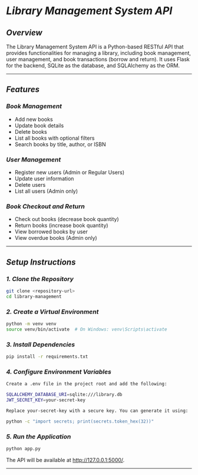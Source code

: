 
# *Library Management System API*

## *Overview*
The Library Management System API is a Python-based RESTful API that provides functionalities for managing a library, including book management, user management, and book transactions (borrow and return). It uses Flask for the backend, SQLite as the database, and SQLAlchemy as the ORM.

---

## *Features*
### *Book Management*
- Add new books
- Update book details
- Delete books
- List all books with optional filters
- Search books by title, author, or ISBN

### *User Management*
- Register new users (Admin or Regular Users)
- Update user information
- Delete users
- List all users (Admin only)

### *Book Checkout and Return*
- Check out books (decrease book quantity)
- Return books (increase book quantity)
- View borrowed books by user
- View overdue books (Admin only)

---


## *Setup Instructions*

### *1. Clone the Repository*
```bash
git clone <repository-url>
cd library-management
```

### *2. Create a Virtual Environment*
```bash
python -m venv venv
source venv/bin/activate  # On Windows: venv\Scripts\activate
```

### *3. Install Dependencies*
```bash
pip install -r requirements.txt
```
### *4. Configure Environment Variables*
```bash
Create a .env file in the project root and add the following:

SQLALCHEMY_DATABASE_URI=sqlite:///library.db
JWT_SECRET_KEY=your-secret-key

Replace your-secret-key with a secure key. You can generate it using:

python -c "import secrets; print(secrets.token_hex(32))"
```

### *5. Run the Application*
```bash
python app.py
```
The API will be available at http://127.0.0.1:5000/.


---

